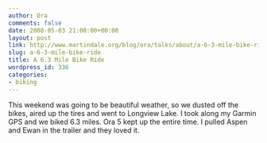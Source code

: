 ```yaml
---
author: Ora
comments: false
date: 2008-05-03 21:00:00+00:00
layout: post
link: http://www.martindale.org/blog/ora/talks/about/a-6-3-mile-bike-ride
slug: a-6-3-mile-bike-ride
title: A 6.3 Mile Bike Ride
wordpress_id: 336
categories:
- biking
---
```


This weekend was going to be beautiful weather, so we dusted off the bikes, aired up the tires and went to Longview Lake. I took along my Garmin GPS and we biked 6.3 miles.  Ora 5 kept up the entire time. I pulled Aspen and Ewan in the trailer and they loved it.
